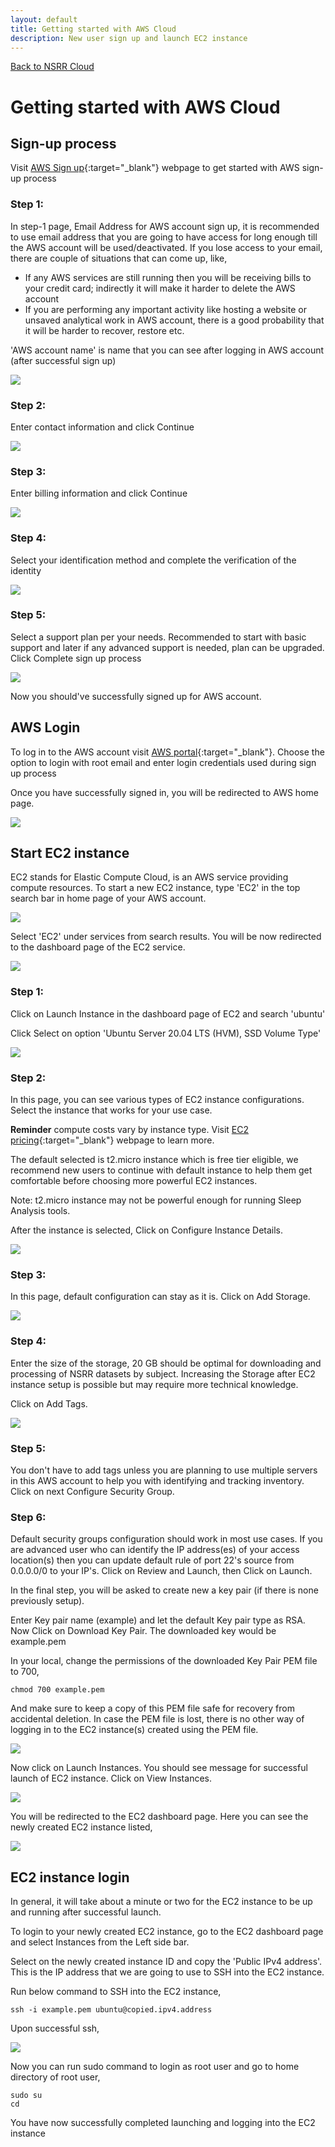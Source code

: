 ```yaml
---
layout: default
title: Getting started with AWS Cloud
description: New user sign up and launch EC2 instance
---
```


[Back to NSRR Cloud](./index.md)

# Getting started with AWS Cloud

## Sign-up process

Visit [AWS Sign up](https://portal.aws.amazon.com/billing/signup#/start){:target="_blank"} webpage to get started with AWS sign-up process 

### Step 1:
In step-1 page, Email Address for AWS account sign up, it is recommended to use email address that you are going to have access for long enough till the AWS account will be used/deactivated. If you lose access to your email, there are couple of situations that can come up, like,
- If any AWS services are still running then you will be receiving bills to your credit card; indirectly it will make it harder to delete the AWS account
- If you are performing any important activity like hosting a website or unsaved analytical work in AWS account, there is a good probability that it will be harder to recover, restore etc.

'AWS account name' is name that you can see after logging in AWS account (after successful sign up)

![](./images/aws-signup-1.png)


### Step 2:
Enter contact information and click Continue

![](./images/aws-signup-2.png)


### Step 3:
Enter billing information and click Continue

![](./images/aws-signup-3.png)

### Step 4:
Select your identification method and complete the verification of the identity

![](./images/aws-signup-4.png)


### Step 5:
Select a support plan per your needs. Recommended to start with basic support and later if any advanced support is needed, plan can be upgraded. 
Click Complete sign up process

![](./images/aws-signup-5.png)

Now you should've successfully signed up for AWS account.

## AWS Login

To log in to the AWS account visit [AWS portal](https://console.aws.amazon.com){:target="_blank"}. Choose the option to login with root email and enter login credentials used during sign up process

Once you have successfully signed in, you will be redirected to AWS home page. 


![](./images/aws-login-1.png)
 
 
## Start EC2 instance

EC2 stands for Elastic Compute Cloud, is an AWS service providing compute resources. To start a new EC2 instance, type 'EC2' in the top search bar in home page of your AWS account.

![](./images/ec2-1.png)


Select 'EC2' under services from search results. You will be now redirected to the dashboard page of the EC2 service.

![](./images/ec2-2.png)

### Step 1:

Click on Launch Instance in the dashboard page of EC2 and search 'ubuntu'

Click Select on option 'Ubuntu Server 20.04 LTS (HVM), SSD Volume Type'

![](./images/ec2-new-1.png)


### Step 2:

In this page, you can see various types of EC2 instance configurations. Select the instance that works for your use case. 

**Reminder** compute costs vary by instance type. Visit [EC2 pricing](https://aws.amazon.com/ec2/pricing/on-demand/){:target="_blank"} webpage to learn more.

The default selected is t2.micro instance which is free tier eligible, we recommend new users to continue with default instance to help them get comfortable before choosing more powerful EC2 instances.

Note: t2.micro instance may not be powerful enough for running Sleep Analysis tools. 

After the instance is selected, Click on Configure Instance Details.

![](./images/ec2-new-2.png)


### Step 3:

In this page, default configuration can stay as it is. Click on Add Storage.

![](./images/ec2-new-3.png)


### Step 4:

Enter the size of the storage, 20 GB should be optimal for downloading and processing of NSRR datasets by subject. Increasing the Storage after EC2 instance setup is possible but may require more technical knowledge.

 Click on Add Tags.

![](./images/ec2-new-4.png)


### Step 5:

You don't have to add tags unless you are planning to use multiple servers in this AWS account to help you with identifying and tracking inventory. Click on next Configure Security Group.

### Step 6:

Default security groups configuration should work in most use cases. If you are advanced user who can identify the IP address(es) of your access location(s) then you can update default rule of port 22's source from 0.0.0.0/0 to your IP's. Click on Review and Launch, then Click on Launch.

In the final step, you will be asked to create new a key pair (if there is none previously setup). 

Enter Key pair name (example) and let the default Key pair type as RSA. Now Click on Download Key Pair. The downloaded key would be example.pem

In your local, change the permissions of the downloaded Key Pair PEM file to 700,

```
chmod 700 example.pem 
```
And make sure to keep a copy of this PEM file safe for recovery from accidental deletion. In case the PEM file is lost, there is no other way of logging in to the EC2 instance(s) created using the PEM file.


![](./images/ec2-new-5.png)


Now click on Launch Instances. You should see message for successful launch of EC2 instance. Click on View Instances.

![](./images/ec2-new-6.png)



You will be redirected to the EC2 dashboard page. Here you can see the newly created EC2 instance listed,

![](./images/ec2-new-7.png)


## EC2 instance login

In general, it will take about a minute or two for the EC2 instance to be up and running after successful launch.

To login to your newly created EC2 instance, go to the EC2 dashboard page and select Instances from the Left side bar.

Select on the newly created instance ID and copy the 'Public IPv4 address'. This is the IP address that we are going to use to SSH into the EC2 instance.


Run below command to SSH into the EC2 instance,

```
ssh -i example.pem ubuntu@copied.ipv4.address
```

Upon successful ssh,

![](./images/ec2-login.png)


Now you can run sudo command to login as root user and go to home directory of root user,

```
sudo su
cd
```

You have now successfully completed launching and logging into the EC2 instance
